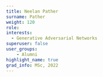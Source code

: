 ```yaml
---
title: Neelan Pather
surname: Pather
weight: 120
role:
interests:
  - Generative Adversarial Networks
superuser: false
user_groups:
    - Alumni 
highlight_name: true
grad_info: MSc, 2022  
---
```

